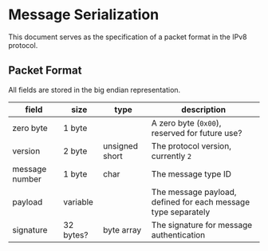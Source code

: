 # Message Serialization

This document serves as the specification of a packet format in the IPv8 protocol.

## Packet Format

All fields are stored in the big endian representation.

field | size | type | description
--- | --- | --- | ---
zero byte | 1 byte |  | A zero byte (`0x00`), reserved for future use?
version | 2 byte | unsigned short | The protocol version, currently `2`
message number | 1 byte | char | The message type ID
payload | variable |  | The message payload, defined for each message type separately
signature | 32 bytes? | byte array | The signature for message authentication
